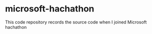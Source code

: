 # microsoft-hachathon
This code repository records the source code when I joined Microsoft hachathon
